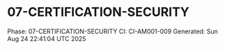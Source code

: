 # 07-CERTIFICATION-SECURITY
Phase: 07-CERTIFICATION-SECURITY
CI: CI-AM001-009
Generated: Sun Aug 24 22:41:04 UTC 2025
